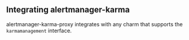 ## Integrating alertmanager-karma
alertmanager-karma-proxy integrates with any charm that supports the `karmamanagement` interface. 

